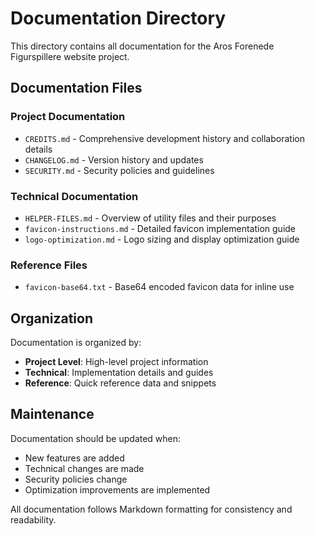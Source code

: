 # Documentation Directory

This directory contains all documentation for the Aros Forenede Figurspillere website project.

## Documentation Files

### Project Documentation
- `CREDITS.md` - Comprehensive development history and collaboration details
- `CHANGELOG.md` - Version history and updates
- `SECURITY.md` - Security policies and guidelines

### Technical Documentation
- `HELPER-FILES.md` - Overview of utility files and their purposes
- `favicon-instructions.md` - Detailed favicon implementation guide
- `logo-optimization.md` - Logo sizing and display optimization guide

### Reference Files
- `favicon-base64.txt` - Base64 encoded favicon data for inline use

## Organization

Documentation is organized by:
- **Project Level**: High-level project information
- **Technical**: Implementation details and guides
- **Reference**: Quick reference data and snippets

## Maintenance

Documentation should be updated when:
- New features are added
- Technical changes are made
- Security policies change
- Optimization improvements are implemented

All documentation follows Markdown formatting for consistency and readability.
